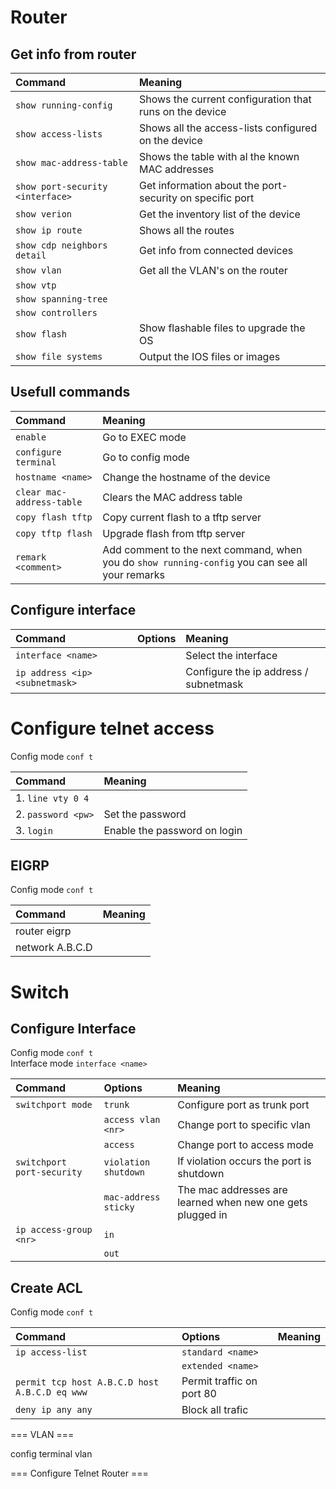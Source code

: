 # Router

## Get info from router

| Command							| Meaning
| :---                  			| :---
| `show running-config`				| Shows the current configuration that runs on the device 
| `show access-lists`				| Shows all the access-lists configured on the device
| `show mac-address-table`			| Shows the table with al the known MAC addresses
| `show port-security <interface>`	| Get information about the port-security on specific port
| `show verion`						| Get the inventory list of the device 
| `show ip route`					| Shows all the routes
| `show cdp neighbors detail`		| Get info from connected devices
| `show vlan`						| Get all the VLAN's on the router
| `show vtp`						|
| `show spanning-tree`				|
| `show controllers`				|
| `show flash`						| Show flashable files to upgrade the OS 
| `show file systems`				| Output the IOS files or images

## Usefull commands

| Command							| Meaning
| :---                  			| :---
| `enable`							| Go to EXEC mode
| `configure terminal`				| Go to config mode
| `hostname <name>`					| Change the hostname of the device
| `clear mac-address-table`			| Clears the MAC address table
| `copy flash tftp`					| Copy current flash to a tftp server
| `copy tftp flash`					| Upgrade flash from tftp server
| `remark <comment>`				| Add comment to the next command, when you do `show running-config` you can see all your remarks

## Configure interface 

| Command							| Options				| Meaning
| :---                  			| :---					| :---
| `interface <name>`				|						| Select the interface
| `ip address <ip> <subnetmask>`	|						| Configure the ip address / subnetmask

# Configure telnet access

Config mode `conf t`

| Command				| Meaning
| :---              	| :---
| 1. `line vty 0 4`		|
| 2. `password <pw>`	| Set the password
| 3. `login`			| Enable the password on login

## EIGRP

Config mode `conf t`

| Command					| Meaning
| :---              		| :---
| router eigrp <nr>			|
| network A.B.C.D <netmask>	|

# Switch

## Configure Interface

Config mode `conf t`<br>
Interface mode `interface <name>`

| Command							| Options				| Meaning
| :---                  			| :---					| :---
| `switchport mode`					| `trunk`				| Configure port as trunk port
| 									| `access vlan <nr>`	| Change port to specific vlan
|									| `access`				| Change port to access mode
| `switchport port-security`		| `violation shutdown`	| If violation occurs the port is shutdown
|									| `mac-address sticky`	| The mac addresses are learned when new one gets plugged in
| `ip access-group <nr>`			| `in`					|
|									| `out`					|



## Create ACL

Config mode `conf t`<br>

| Command										| Options				| Meaning
| :---                  						| :---					| :---
| `ip access-list`								| `standard <name>`		|
|												| `extended <name>`		|
| `permit tcp host A.B.C.D host A.B.C.D eq www` | Permit traffic on port 80
| `deny ip any any`								| Block all trafic


=== VLAN ===

config terminal
vlan <nr>

=== Configure Telnet Router ===


